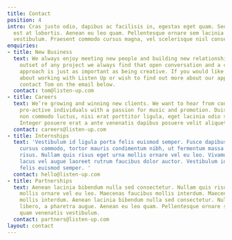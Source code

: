 ```yaml
---
title: Contact
position: 4
intro: Cras justo odio, dapibus ac facilisis in, egestas eget quam. Sed posuere consectetur
  est at lobortis. Aenean eu leo quam. Pellentesque ornare sem lacinia quam venenatis
  vestibulum. Praesent commodo cursus magna, vel scelerisque nisl consectetur et.
enquiries:
- title: New Business
  text: We always enjoy meeting new people and building new relationships. At the
    outset of any project we always find that open conversation and a collaborative
    approach is just as important as being creative. If you would like to know more
    about working with Listen Up or wish to find out more about our approach, please
    contact Tom on the email below.
  contact: tom@listen-up.com
- title: Careers
  text: We’re growing and winning new clients. We want to hear from confident and
    pro-active individuals with a passion for music and promotion. Duis mollis, est
    non commodo luctus, nisi erat porttitor ligula, eget lacinia odio sem nec elit.
    Integer posuere erat a ante venenatis dapibus posuere velit aliquet.
  contact: careers@listen-up.com
- title: Internships
  text: 'Vestibulum id ligula porta felis euismod semper. Fusce dapibus, tellus ac
    cursus commodo, tortor mauris condimentum nibh, ut fermentum massa justo sit amet
    risus. Nullam quis risus eget urna mollis ornare vel eu leo. Vivamus sagittis
    lacus vel augue laoreet rutrum faucibus dolor auctor. Vestibulum id ligula porta
    felis euismod semper. '
  contact: hello@listen-up.com
- title: Partnerships
  text: Aenean lacinia bibendum nulla sed consectetur. Nullam quis risus eget urna
    mollis ornare vel eu leo. Maecenas faucibus mollis interdum. Maecenas faucibus
    mollis interdum. Aenean lacinia bibendum nulla sed consectetur. Nulla vitae elit
    libero, a pharetra augue. Aenean eu leo quam. Pellentesque ornare sem lacinia
    quam venenatis vestibulum.
  contact: partners@listen-up.com
layout: contact
---
```



